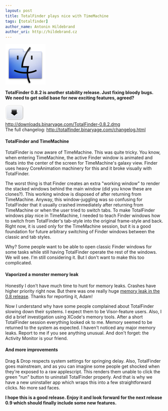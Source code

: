 ```yaml
---
layout: post
title: TotalFinder plays nice with TimeMachine
tags: [totalfinder]
author_name: Antonin Hildebrand
author_uri: http://hildebrand.cz
---
```


<img src="/shared/img/icons/totalfinder-128.png" class="intro-icon"/>

**TotalFinder 0.8.2 is another stability release. Just fixing bloody bugs.<br/>We need to get solid base for new exciting features, agreed?**

<div class="blog-download">
  <a class="download-link" href="http://downloads.binaryage.com/TotalFinder-0.8.2.dmg"><img src="/shared/img/small-download-button.png"/><div>http://downloads.binaryage.com/TotalFinder-0.8.2.dmg</div></a>
  <div class="download-note">The full changelog: <a href="http://totalfinder.binaryage.com/changelog.html">http://totalfinder.binaryage.com/changelog.html</a></div>
</div>

#### TotalFinder and TimeMachine 

TotalFinder is now aware of TimeMachine. This was quite tricky. You know, when entering TimeMachine, the active Finder window is animated and floats into the center of the screen for TimeMachine's galaxy view. Finder uses heavy CoreAnimation machinery for this and it broke visually with TotalFinder. 

The worst thing is that Finder creates an extra "working window" to render the stacked windows behind the main window (did you know these are clones?). This working window is disposed of after returning from TimeMachine. Anyway, this window-juggling was so confusing for TotalFinder that it usually crashed immediately after returning from TimeMachine or when the user tried to switch tabs. To make TotalFinder windows play nice in TimeMachine, I needed to teach Finder windows how to switch from TotalFinder's tab-style into the original frame-style and back. Right now, it is used only for the TimeMachine session, but it is a good foundation for future arbitrary switching of Finder windows between the classic and tab styles.

Why? Some people want to be able to open classic Finder windows for some tasks while still having TotalFinder operate the rest of the windows. We will see. I'm still considering it. But I don't want to make this too complicated.

#### Vaporized a monster memory leak

Honestly I don't have much time to hunt for memory leaks. Crashes have higher priority right now. But there was one really huge <a href="http://getsatisfaction.com/binaryage/topics/memory_leak_upon_hiding">memory leak in the 0.8 release</a>. Thanks for reporting it, Adam! 

Now I understand why have some people complained about TotalFinder slowing down their systems. I expect them to be Visor-feature users. Also, I did a brief investigation using XCode's memory tools. After a short TotalFinder session everything looked ok to me. Memory seemed to be returned to the system as expected. I haven't noticed any major memory leaks. Report to me if you see anything unusual. And don't forget: the Activity Monitor is your friend.

#### And more improvements

Drag &amp; Drop respects system settings for springing delay. Also, TotalFinder goes mainstream, and as you can imagine some people get shocked when they're exposed to a raw applescript. This renders them unable to click the green "run" button to uninstall TotalFinder properly. And that is why we have a new uninstaller app which wraps this into a few straightforward clicks. No more sad faces.

**I hope this is a good release. Enjoy it and look forward for the next release 0.9 which should finally include some new features.**